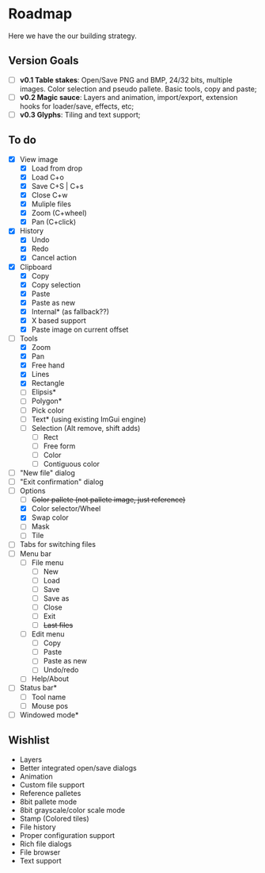 Roadmap
=======

Here we have the our building strategy.

Version Goals
-------------

- [ ] **v0.1 Table stakes**: Open/Save PNG and BMP, 24/32 bits, multiple images. Color selection and pseudo pallete. Basic tools, copy and paste;
- [ ] **v0.2 Magic sauce**: Layers and animation, import/export, extension hooks for loader/save, effects, etc;
- [ ] **v0.3 Glyphs**: Tiling and text support;

To do
-----

- [x] View image
  - [x] Load from drop
  - [x] Load C+o
  - [x] Save C+S | C+s
  - [x] Close C+w
  - [x] Muliple files
  - [x] Zoom (C+wheel)
  - [x] Pan (C+click)
- [x] History
  - [x] Undo
  - [x] Redo
  - [x] Cancel action
- [x] Clipboard
  - [x] Copy
  - [x] Copy selection
  - [x] Paste
  - [x] Paste as new
  - [x] Internal* (as fallback??)
  - [x] X based support
  - [x] Paste image on current offset
- [ ] Tools
  - [x] Zoom
  - [x] Pan
  - [x] Free hand
  - [x] Lines
  - [x] Rectangle
  - [ ] Elipsis*
  - [ ] Polygon*
  - [ ] Pick color
  - [ ] Text* (using existing ImGui engine)
  - [ ] Selection (Alt remove, shift adds)
    - [ ] Rect
    - [ ] Free form
    - [ ] Color
    - [ ] Contiguous color
- [ ] "New file" dialog
- [ ] "Exit confirmation" dialog
- [ ] Options
  - [ ] ~~Color pallete (not pallete image, just reference)~~
  - [x] Color selector/Wheel
  - [x] Swap color
  - [ ] Mask
  - [ ] Tile
- [ ] Tabs for switching files
- [ ] Menu bar
  - [ ] File menu
    - [ ] New
    - [ ] Load 
    - [ ] Save
    - [ ] Save as 
    - [ ] Close
    - [ ] Exit
    - [ ] ~~Last files~~
  - [ ] Edit menu
    - [ ] Copy
    - [ ] Paste
    - [ ] Paste as new
    - [ ] Undo/redo
  - [ ] Help/About
- [ ] Status bar*
  - [ ] Tool name
  - [ ] Mouse pos
- [ ] Windowed mode*

Wishlist
--------

- Layers
- Better integrated open/save dialogs
- Animation
- Custom file support
- Reference palletes
- 8bit pallete mode
- 8bit grayscale/color scale mode
- Stamp (Colored tiles)
- File history
- Proper configuration support
- Rich file dialogs
- File browser
- Text support
